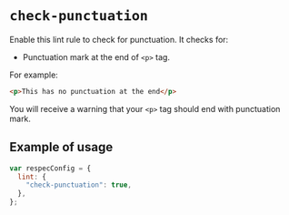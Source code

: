 # `check-punctuation`

Enable this lint rule to check for punctuation. It checks for:

- Punctuation mark at the end of `<p>` tag.

For example:

```html "illegalExample": "A paragraph with bad punctuation."
<p>This has no punctuation at the end</p>
```

You will receive a warning that your `<p>` tag should end with punctuation mark.

## Example of usage

```js "example": "Enable check-punctuation linter rule."
var respecConfig = {
  lint: {
    "check-punctuation": true,
  },
};
```
